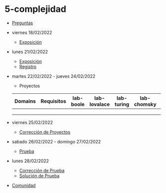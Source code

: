# 5-complejidad

- [Preguntas](https://escuela.it/cursos/curso-recurrencia-desarrollo-software/clase/patron)
- viernes 18/02/2022
  - [Exposición](https://escuela.it/cursos/curso-recurrencia-desarrollo-software/clase/patron)
- lunes 21/02/2022
  - [Exposición](https://escuela.it/cursos/curso-recurrencia-desarrollo-software/clase/patron)
  - [Registro](https://forms.gle/pA2QvsW32P4KtTD77)
- martes 22/02/2022 - jueves 24/02/2022
  - Proyectos
  
  |Domains|Requisitos|lab-boole|lab-lovalace|lab-turing|lab-chomsky|lab-bernersLee|
  |-------|----------|---------|------------|----------|-----------|--------------|
  |       |          |         |            |          |           |              |
  |       |          |         |            |          |           |              |
  |       |          |         |            |          |           |              |
- viernes 25/02/2022
  - [Corrección de Proyectos](https://escuela.it/cursos/curso-recurrencia-desarrollo-software/clase/patron)
- sabado 26/02/2022 - domingo 27/02/2022
  - [Prueba](https://forms.gle/hB9UJoN2PYiexctH8)
- lunes 28/02/2022
  - [Corrección de Prueba](https://escuela.it/cursos/curso-recurrencia-desarrollo-software/clase/patron)
  - [Solución de Prueba](https://docs.google.com/spreadsheets/d/1Uwtqa5VdD5wK2X7eLgkS6_th16aPnsW8pa5Ft2TyLPo/edit#gid=0)
- [Comunidad](https://escuela.it/)

